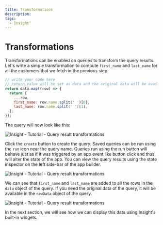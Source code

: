 ```yaml
---
title: Transformations
description: 
tags:
  - Insight²
---
```


# Transformations

Transformations can be enabled on queries to transform the query results. Let's write a simple transformation to compute `first_name` and `last_name` for all the customers that we fetch in the previous step.

```javascript
// write your code here
// return value will be set as data and the original data will be available as rawData
return data.map((row) => {
  return {
    ...row,
    first_name: row.name.split(' ')[0],
    last_name: row.name.split(' ')[1],
  };
});
```


The query will now look like this:



![Insight - Tutorial - Query result transformations](/_images/insight2/tutorial/transformations/transform.png)




Click the `create` button to create the query. Saved queries can be run using the `run` icon near the query name. Queries run using the run button will behave just as if it was triggered by an app event like button click and thus will alter the state of the app. You can view the query results using the state inspector on the left side-bar of the app builder.



![Insight - Tutorial - Query result transformations](/_images/insight2/tutorial/transformations/result.png)




We can see that `first_name` and `last_name` are added to all the rows in the `data` object of the query. If you need the original data of the query, it will be available in the `rawData` object of the query.



![Insight - Tutorial - Query result transformations](/_images/insight2/tutorial/transformations/rawdata.png)




In the next section, we will see how we can display this data using Insight's built-in widgets.
